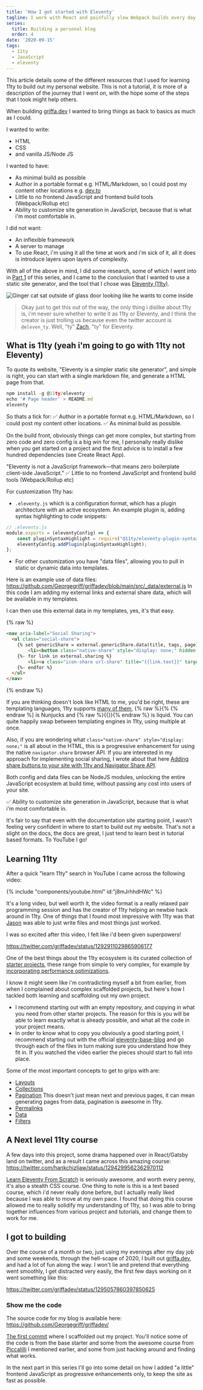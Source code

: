 ```yaml
---
title: 'How I got started with Eleventy'
tagline: I work with React and painfully slow Webpack builds every day, using 11ty for my blog was a breath of fresh air. By using the 11ty starter projects and awesome courses and tutorials for help, I felt like I had superpowers!
series:
  title: Building a personal blog
  order: 4
date: '2020-09-15'
tags:
  - 11ty
  - JavaScript
  - eleventy
---
```


This article details some of the different resources that I used for learning 11ty to build out my personal website. This is not a tutorial, it is more of a description of the journey that I went on, with the hope some of the steps that I took might help others.

When building [griffa.dev](https://griffa.dev) I wanted to bring things as back to basics as much as I could.

I wanted to write:
- HTML
- CSS
- and vanilla JS/Node JS

I wanted to have:
- As minimal build as possible
- Author in a portable format e.g. HTML/Markdown, so I could post my content other locations e.g. [dev.to](https://dev.to)
- Little to no frontend JavaScript and frontend build tools (Webpack/Rollup etc)
- Ability to customize site generation in JavaScript, because that is what i'm most comfortable in.

I did not want:
- An inflexible framework
- A server to manage
- To use React, i'm using it all the time at work and i'm sick of it, all it does is introduce layers upon layers of complexity.

With all of the above in mind, I did some research, some of which I went into in [Part 1](https://griffa.dev/posts/good-research-planning-and-design-is-the-best-foundation-for-starting-a-new-project/) of this series, and I came to the conclusion that I wanted to use a static site generator, and the tool that I chose was [Eleventy (11ty)](https://11ty.dev).

![Ginger cat sat outside of glass door looking like he wants to come inside](/images/naughty-chewie.jpg "Chewie suggested using React for a static blog, so I told him to sit outside and think about what he's done.")

> Okay just to get this out of the way, the only thing i dislike about 11ty is, i'm never sure whether to write it as 11ty or Eleventy, and I think the creator is just trolling us because even the twitter account is `@eleven_ty`. Well, "ty" [Zach](https://twitter.com/zachleat), "ty" for Eleventy.

## What is 11ty (yeah i'm going to go with 11ty not Eleventy)

To quote its website, "Eleventy is a simpler static site generator", and simple is right, you can start with a single markdown file, and generate a HTML page from that.

```javascript
npm install -g @11ty/eleventy
echo '# Page header' > README.md
eleventy
```

So thats a tick for:
✅ Author in a portable format e.g. HTML/Markdown, so I could post my content other locations.
✅ As minimal build as possible.

On the build front, obviously things can get more complex, but starting from zero code and zero config is a big win for me, I personally really dislike when you get started on a project and the first advice is to install a few hundred dependencies (see Create React App).

"Eleventy is not a JavaScript framework—that means zero boilerplate client-side JavaScript." 
✅ Little to no frontend JavaScript and frontend build tools (Webpack/Rollup etc)

For customization 11ty has:
- `.eleventy.js` which is a configuration format, which has a plugin architecture with an active ecosystem.
An example plugin is, adding syntax highlighting to code snippets:
```js
// .eleventy.js
module.exports = (eleventyConfig) => {
    const pluginSyntaxHighlight = require("@11ty/eleventy-plugin-syntaxhighlight");
    eleventyConfig.addPlugin(pluginSyntaxHighlight);
};
```
- For other customization you have "data files", allowing you to pull in static or dynamic data into templates.

Here is an example use of data files: https://github.com/Georgegriff/griffadev/blob/main/src/_data/external.js
In this code I am adding my external links and external share data, which will be available in my templates.

I can then use this external data in my templates, yes, it's that easy.

{% raw %}
```html
<nav aria-label="Social Sharing">
  <ul class="social-share">
    {% set genericShare = external.genericShare.data(title, tags, page) %}
        <li><button class="native-share" style="display: none;" hidden data-title="{{genericShare.title}}" data-url="{{genericShare.url}}" data-text="{{genericShare.text}}" aria-label="Native share">{% include 'img/share.svg' %}</button></li>
    {%- for link in external.sharing %}
        <li><a class="icon-share url-share" title="{{link.text}}" target="_blank" href="{{link.url(title, tags, page) | url}}" class="action external">{% include link.icon %}</a></li>
    {%- endfor %}
  </ul>
</nav>
```
{% endraw %}

If you are thinking doesn't look like HTML to me, you'd be right, these are templating languages,
11ty supports [many of them](https://www.11ty.dev/docs/languages/), {% raw %}\{\% {% endraw %} is Nunjucks and {% raw %}{{}}{% endraw %} is liquid. You can quite happily swap between templating engines in 11ty, using multiple at once.

Also, if you are wondering what `class="native-share" style="display: none;"` is all about in the HTML, this is a progressive enhancement for using the native `navigator.share` browser API. If you are interested in my approach for implementing social sharing, I wrote about that here [Adding share buttons to your site with 11ty and Navigator Share API](https://griffa.dev/social-media-sharing-using-11ty-and-navigator-share-api/).


Both config and data files can be NodeJS modules, unlocking the entire JavaScript ecosystem at build time, without passing any cost into users of your site.

✅ Ability to customize site generation in JavaScript, because that is what i'm most comfortable in.

It's fair to say that even with the documentation site starting point, I wasn't feeling very confident in where to start to build out my website. That's not a slight on the docs, the docs are great, I just tend to learn best in tutorial based formats. To YouTube I go!

## Learning 11ty

After a quick "learn 11ty" search in YouTube I came across the following video:

{% include "components/youtube.html" id:"j8mJrhhdHWc" %}

It's a long video, but well worth it, the video format is a really relaxed pair programming session and has the creator of 11ty helping an newbie hack around in 11ty. One of things that I found most impressive with 11ty was that [Jason](https://twitter.com/jlengstorf) was able to just write files and most things just worked.


I was so excited after this video, I felt like i'd been given superpowers!

https://twitter.com/griffadev/status/1292911029865906177  

One of the best things about the 11ty ecosystem is its curated collection of [starter projects](https://www.11ty.dev/docs/starter/), these range from simple to very complex, for example by [incorporating performance optimizations](https://github.com/google/eleventy-high-performance-blog).

I know it might seem like i'm contradicting myself a bit from earlier, from when I complained about complex scaffolded projects, but here's how I tackled both learning and scaffolding out my own project.

- I recommend starting out with an empty repository, and copying in what you need from other starter projects. The reason for this is you will be able to learn exactly what is already possible, and what all the code in your project means.
- In order to know what to copy you obviously a good starting point, I recommend starting out with the official [eleventy-base-blog](https://github.com/11ty/eleventy-base-blog) and go through each of the files in turn making sure you understand how they fit in. If you watched the video earlier the pieces should start to fall into place.

Some of the most important concepts to get to grips with are:
- [Layouts](https://www.11ty.dev/docs/layouts/)
- [Collections](https://www.11ty.dev/docs/collections/)
- [Pagination](https://www.11ty.dev/docs/pagination/)
This doesn't just mean next and previous pages, it can mean generating pages from data, pagination is awesome in 11ty.
- [Permalinks](https://www.11ty.dev/docs/permalinks/)
- [Data](https://www.11ty.dev/docs/pages-from-data/)
- [Filters](https://www.11ty.dev/docs/filters/)

## A Next level 11ty course

A few days into this project, some drama happened over in React/Gatsby land on twitter, and as a result I came across this amazing course:
https://twitter.com/hankchizljaw/status/1294299562362970112

[Learn Eleventy From Scratch](https://piccalil.li/course/learn-eleventy-from-scratch) is seriously awesome, and worth every penny, it's also a stealth CSS course. One thing to note is this is a text based course, which i'd never really done before, but I actually really liked because I was able to move at my own pace. I found that doing this course allowed me to really solidify my understanding of 11ty, so I was able to bring together influences from various project and tutorials, and change them to work for me.

## I got to building

Over the course of a month or two, just using my evenings after my day job and some weekends, through the hell-scape of 2020, I built out [griffa.dev](https://griffa.dev), and had a lot of fun along the way. I won't lie and pretend that everything went smoothly, I get distracted very easily, the first few days working on it went something like this:

https://twitter.com/griffadev/status/1295057860397850625

### Show me the code

The source code for my blog is available here: https://github.com/Georgegriff/griffadev/

[The first commit](https://github.com/Georgegriff/griffadev/commit/11eb02653485ba6c50eefa72cf89c21e3f16b366) where I scaffolded out my project. You'll notice some of the code is from the base starter and some from the awesome course from [Piccalilli](https://piccalil.li/course/learn-eleventy-from-scratch/) I mentioned earlier, and some from just hacking around and finding what works.

In the next part in this series I'll go into some detail on how I added "a little" frontend JavaScript as progressive enhancements only, to keep the site as fast as possible.

